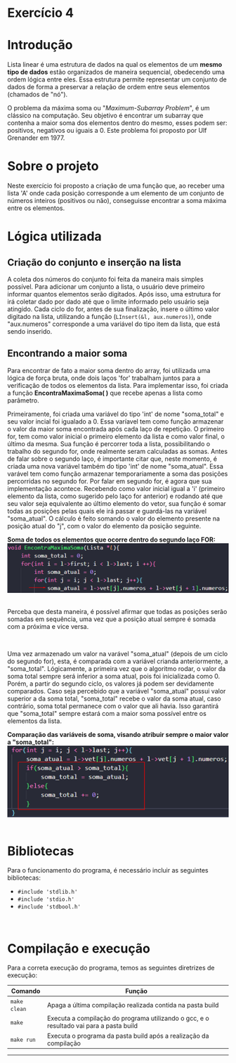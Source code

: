 # Exercício 4
<h1>Introdução</h1>
<p>Lista linear é uma estrutura de dados na qual os elementos de um <b>mesmo tipo de dados</b> estão organizados de maneira sequencial, obedecendo uma ordem lógica entre eles. Essa estrutura permite representar um conjunto de dados de forma a preservar a relação de ordem entre seus elementos (chamados de "nó").</p>
<p>O problema da máxima soma ou "<i>Maximum-Subarray Problem</i>", é um clássico na computação. Seu objetivo é encontrar um subarray que contenha a maior soma dos elementos dentro do mesmo, esses podem ser: positivos, negativos ou iguais a 0. Este problema foi proposto por Ulf Grenander em 1977.</p>

<h1>Sobre o projeto</h1>
<p>Neste exercício foi proposto a criação de uma função que, ao receber uma lista 'A' onde cada posição corresponde a um elemento de um conjunto de números inteiros (positivos ou não), conseguisse encontrar a soma máxima entre os elementos.</p>

<h1>Lógica utilizada</h1>

<h2>Criação do conjunto e inserção na lista</h2>
<p>A coleta dos números do conjunto foi feita da maneira mais simples possível. Para adicionar um conjunto a lista, o usuário deve primeiro informar quantos elementos serão digitados. Após isso, uma estrutura for irá coletar dado por dado até que o limite informado pelo usuário seja atingido. Cada ciclo do for, antes de sua finalização, insere o último valor digitado na lista, utilizando a função (<code>LInsert(&l, aux.numeros)</code>), onde "aux.numeros" corresponde a uma variável do tipo item da lista, que está sendo inserido.

<h2>Encontrando a maior soma</h2>
<p>Para encontrar de fato a maior soma dentro do array, foi utilizada uma lógica de força bruta, onde dois laços 'for' trabalham juntos para a verificação de todos os elementos da lista. Para implementar isso, foi criada a função <b>EncontraMaximaSoma( )</b> que recebe apenas a lista como parâmetro.</p>
<p>Primeiramente, foi criada uma variável do tipo 'int' de nome "soma_total" e seu valor incial foi igualado a 0. Essa varíavel tem como função armazenar o valor da maior soma encontrada após cada laço de repetição. O primeiro for, tem como valor inicial o primeiro elemento da lista e como valor final, o último da mesma. Sua função é percorrer toda a lista, possibilitando o trabalho do segundo for, onde realmente seram calculadas as somas. Antes de falar sobre o segundo laço, é importante citar que, neste momento, é criada uma nova variável também do tipo 'int' de nome "soma_atual". Essa varável tem como função armazenar temporariamente a soma das posições percorridas no segundo for. Por falar em segundo for, é agora que sua implementação acontece. Recebendo como valor inicial igual a 'i' (primeiro elemento da lista, como sugerido pelo laço for anterior) e rodando até que seu valor seja equivalente ao último elemento do vetor, sua função é somar todas as posições pelas quais ele irá passar e guardá-las na variável "soma_atual". O cálculo é feito somando o valor do elemento presente na posição atual do "j", com o valor do elemento da posição seguinte.</p>
<b>Soma de todos os elementos que ocorre dentro do segundo laço FOR:</b>
<div align="center">
    <img src="imgs/soma_segundo_for.png">
</div>
<br/>
<p>Perceba que desta maneira, é possível afirmar que todas as posições serão somadas em sequência, uma vez que a posição atual sempre é somada com a próxima e vice versa.</p>
<br/>
<p>Uma vez armazenado um valor na varável "soma_atual" (depois de um ciclo do segundo for), esta, é comparada com a variável crianda anteriormente, a "soma_total". Lógicamente, a primeira vez que o algoritmo rodar, o valor da soma total sempre será inferior a soma atual, pois foi inicializada como 0. Porém, a partir do segundo ciclo, os valores já podem ser devidamente comparados. Caso seja percebido que a variável "soma_atual" possui valor superior a da soma total, "soma_total" recebe o valor da soma atual, caso contrário, soma total permanece com o valor que ali havia. Isso garantirá que "soma_total" sempre estará com a maior soma possível entre os elementos da lista.</p>
<b>Comparação das variáveis de soma, visando atribuir sempre o maior valor a "soma_total":</b>
<div align="center">
    <img src="imgs/comparações.png">
</div>
<br/>

<h1>Bibliotecas</h1>
<p>Para o funcionamento do programa, é necessário incluir as seguintes bibliotecas: 
<ul>
    <li><code>#include 'stdlib.h'</code></li>
    <li><code>#include 'stdio.h'</code></li>
    <li><code>#include 'stdbool.h'</code></li>
</ul>
<br/>
<h1>Compilação e execução</h1>
<p>Para a correta execução do programa, temos as seguintes diretrizes de execução:<p>


| Comando                |  Função                                                                                           |                     
| -----------------------| ------------------------------------------------------------------------------------------------- |
|  `make clean`          | Apaga a última compilação realizada contida na pasta build                                        |
|  `make`                | Executa a compilação do programa utilizando o gcc, e o resultado vai para a pasta build           |
|  `make run`            | Executa o programa da pasta build após a realização da compilação                                 |
<hr/>
